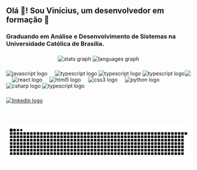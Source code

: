 
<h2 align="left" font-family="arial" color="#0988e8">Olá 👋! Sou Vinícius, um desenvolvedor em formação 🚀</h2>
<h3 font-family="arial" color="#0988e8">Graduando em Análise e Desenvolvimento de Sistemas na Universidade Católica de Brasília.</h3>

###

<div align="center">
  <img src="https://github-readme-stats.vercel.app/api?username=Vinidev-al&hide_title=false&hide_rank=false&show_icons=true&include_all_commits=true&count_private=true&disable_animations=false&theme=dark-pink&locale=en&hide_border=false" height="150" alt="stats graph"  />
  <img src="https://github-readme-stats.vercel.app/api/top-langs?username=Vinidev-al&locale=en&hide_title=false&layout=compact&card_width=320&langs_count=5&light&hide_border=false" height="150" alt="languages graph"  />
</div>

###

<img align="right" height="150" src="https://cdni.iconscout.com/illustration/free/thumb/free-man-developing-website-on-desk-illustration-download-in-svg-png-gif-file-formats--web-developer-software-program-code-landing-page-pack-seo-illustrations-1721885.png"  />

###

<div align="left">
  <img src="https://cdn.jsdelivr.net/gh/devicons/devicon/icons/javascript/javascript-original.svg" height="30" alt="javascript logo"  />
  <img width="12" />
  <img src="https://cdn.jsdelivr.net/gh/devicons/devicon/icons/typescript/typescript-original.svg" height="30" alt="typescript logo"  />
  <img src="https://cdn.jsdelivr.net/gh/devicons/devicon/icons/nestjs/nestjs-original.svg" height="30" alt="typescript logo"  />
  <img src="https://cdn.jsdelivr.net/gh/devicons/devicon/icons/nodejs/nodejs-original.svg" height="30" alt="typescript logo"  />
  <img width="12" />
  <img src="https://cdn.jsdelivr.net/gh/devicons/devicon/icons/react/react-original.svg" height="30" alt="react logo"  />
  <img width="12" />
  <img src="https://cdn.jsdelivr.net/gh/devicons/devicon/icons/html5/html5-original.svg" height="30" alt="html5 logo"  />
  <img width="12" />
  <img src="https://cdn.jsdelivr.net/gh/devicons/devicon/icons/css3/css3-original.svg" height="30" alt="css3 logo"  />
  <img width="12" />
  <img src="https://cdn.jsdelivr.net/gh/devicons/devicon/icons/python/python-original.svg" height="30" alt="python logo"  />
  <img width="12" />
  <img src="https://cdn.jsdelivr.net/gh/devicons/devicon/icons/c/c-original.svg" height="30" alt="csharp logo"  />
  <img src="https://cdn.jsdelivr.net/gh/devicons/devicon/icons/linux/linux-original.svg" height="30" alt="typescript logo"  />
</div>

###

<div align="left">
  <a href="https://br.linkedin.com/in/vin%C3%ADcius-lacerda-410356231">
    <img src="https://img.shields.io/static/v1?message=LinkedIn&logo=linkedin&label=&color=0077B5&logoColor=white&labelColor=&style=for-the-badge" height="35" alt="linkedin logo"  />
  </a>
</div>

###

<br clear="both">

<img src="https://raw.githubusercontent.com/Vinidev-al/Vinidev-al/output/snake.svg" alt="Snake animation" />

###
